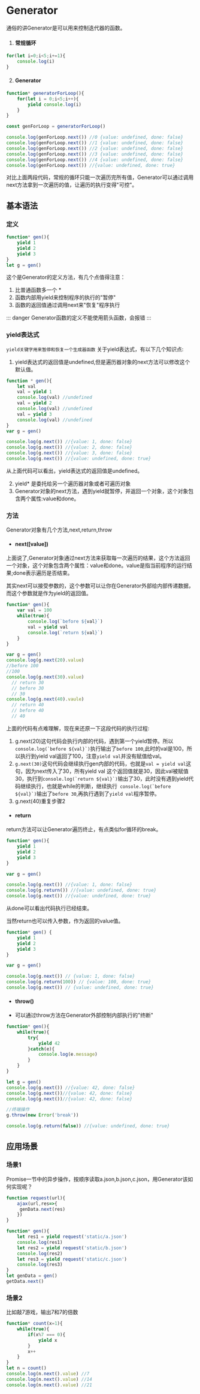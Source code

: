 # Generator
通俗的讲Generator是可以用来控制迭代器的函数。
1. #### 常规循环
```js
for(let i=0;i<5;i+=1){
    console.log(i)
}
```
2. #### Generator
```js
function* generatorForLoop(){
    for(let i = 0;i<5;i++){
        yield console.log(i)
    }
}

const genForLoop = generatorForLoop()

console.log(genForLoop.next()) //0 {value: undefined, done: false}
console.log(genForLoop.next()) //1 {value: undefined, done: false}
console.log(genForLoop.next()) //2 {value: undefined, done: false}
console.log(genForLoop.next()) //3 {value: undefined, done: false}
console.log(genForLoop.next()) //4 {value: undefined, done: false}
console.log(genForLoop.next()) //{value: undefined, done: true}
```
对比上面两段代码，常规的循环只能一次遍历完所有值，Generator可以通过调用next方法拿到一次遍历的值，让遍历的执行变得"可控"。

## 基本语法
### 定义
```js
function* gen(){
    yield 1
    yield 2
    yield 3
}
let g = gen()
```
这个是Generator的定义方法，有几个点值得注意：
1. 比普通函数多一个 *
2. 函数内部用yield来控制程序的执行的"暂停"
3. 函数的返回值通过调用next来"恢复"程序执行

::: danger
Generator函数的定义不能使用箭头函数，会报错
:::
### yield表达式
```yield关键字用来暂停和恢复一个生成器函数```
关于yield表达式，有以下几个知识点:
1. yield表达式的返回值是undefined,但是遍历器对象的next方法可以修改这个默认值。
```js
function * gen(){
    let val 
    val = yield 1
    console.log(val) //undefined
    val = yield 2
    console.log(val) //undefined
    val = yield 3
    console.log(val) //undefined
}
var g = gen()

console.log(g.next()) //{value: 1, done: false}
console.log(g.next()) //{value: 2, done: false}
console.log(g.next()) //{value: 3, done: false}
console.log(g.next()) //{value: undefined, done: true}
```
从上面代码可以看出，yield表达式的返回值是undefined。

2. yield* 是委托给另一个遍历器对象或者可遍历对象
3. Generator对象的next方法，遇到yield就暂停，并返回一个对象，这个对象包含两个属性:value和done。

### 方法
Generator对象有几个方法,next,return,throw

* #### next([value])
上面说了,Generator对象通过next方法来获取每一次遍历的结果，这个方法返回一个对象，这个对象包含两个属性：value和done。value是指当前程序的运行结果;done表示遍历是否结束。

其实next可以接受参数的，这个参数可以让你在Generator外部给内部传递数据，而这个参数就是作为yield的返回值。
```js
function* gen(){
    var val = 100
    while(true){
        console.log(`before ${val}`)
        val = yield val
        console.log(`return ${val}`)
    }
}

var g = gen()
console.log(g.next(20).value)
//before 100
//100
console.log(g.next(30).value)
  // return 30
  // before 30
  // 30
console.log(g.next(40).vaule)
  // return 40
  // before 40
  // 40
```
上面的代码有点难理解，现在来还原一下这段代码的执行过程:
1. g.next(20)这句代码会执行内部的代码，遇到第一个yield暂停。所以``` console.log(`before ${val}`)```执行输出了```before 100```,此时的val是100，所以执行到yield val返回了100，注意```yield val```并没有赋值给val。
2. ```g.next(30)```这句代码会继续执行gen内部的代码，也就是```val = yield val```这句，因为next传入了30，所有yield val 这个返回值就是30，因此val被赋值30，执行到```console.log(`return ${val}`)```输出了30，此时没有遇到yield代码继续执行，也就是while的判断，继续执行``` console.log(`before ${val}`)```输出了```before 30```,再执行遇到了```yield val```程序暂停。
3. g.next(40)重复步骤2

* #### return
return方法可以让Generator遍历终止，有点类似for循环的break。
```js
function* gen(){
    yield 1
    yield 2
    yield 3
}

var g = gen()

console.log(g.next()) //{value: 1, done: false}
console.log(g.return()) //{value: undefined, done: true}
console.log(g.next()) //{value: undefined, done: true}
```
从done可以看出代码执行已经结束。

当然return也可以传入参数，作为返回的value值。
```js
function* gen() {
    yield 1
    yield 2
    yield 3
}

var g = gen()

console.log(g.next()) // {value: 1, done: false}
console.log(g.return(100)) // {value: 100, done: true}
console.log(g.next()) // {value: undefined, done: true}
```

* #### throw()
* 可以通过throw方法在Generator外部控制内部执行的"终断"
```js
function* gen(){
    while(true){
        try{
            yield 42
        }catch(e){
            console.log(e.message)
        }
    }
}

let g = gen()
console.log(g.next()) //{value: 42, done: false}
console.log(g.next())//{value: 42, done: false}
console.log(g.next())//{value: 42, done: false}

//终端操作
g.throw(new Error('break'))

console.log(g.return(false)) //{value: undefined, done: true}
```

## 应用场景
### 场景1
Promise一节中的异步操作，按顺序读取a.json,b.json,c.json，用Generator该如何实现呢？
```js
function request(url){
    ajax(url,res=>{
     genData.next(res)
    })
}

function* gen(){
    let res1 = yield request('static/a.json')
    console.log(res1)
    let res2 = yield request('static/b.json')
    console.log(res2)
    let res3 = yield request('static/c.json')
    console.log(res3)
}
let genData = gen()
getData.next()
```

### 场景2
比如敲7游戏，输出7和7的倍数
```js
function* count(x=1){
    while(true){
        if(x%7 === 0){
            yield x
        }
        x++
    }
}
let n = count()
console.log(n.next().value) //7
console.log(n.next().value) //14
console.log(n.next().value) //21
```